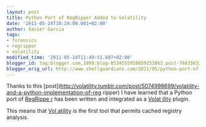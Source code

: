 ```yaml
---
layout: post
title: Python Port of RegRipper Added to Volatility
date: '2011-05-24T10:24:00.001+02:00'
author: Xavier Garcia
tags:
- forensics
- regripper
- volatility
modified_time: '2011-05-24T11:49:51.607+02:00'
blogger_id: tag:blogger.com,1999:blog-8534555958859253862.post-7683563382480850460
blogger_orig_url: http://www.shellguardians.com/2011/05/python-port-of-regripper-ported-to.html
---
```

Thanks to this [post](http://volatility.tumblr.com/post/5074998699/volatility-and-a-python-implementation-of-reg
ripper) I have learned that a Python port of [RegRippe r](http://regripper.wordpress.com/) has been written and integrated as a [Volat ility](https://www.volatilesystems.com/default/volatility) plugin.  
  
This means that [Vol atility](https://www.volatilesystems.com/default/volatility) is the first tool that permits cached registry analysis.
